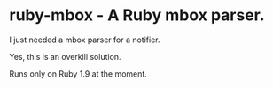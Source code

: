 ruby-mbox - A Ruby mbox parser.
====

I just needed a mbox parser for a notifier.

Yes, this is an overkill solution.

Runs only on Ruby 1.9 at the moment.
